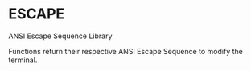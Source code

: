 # ESCAPE

ANSI Escape Sequence Library

Functions return their respective ANSI Escape Sequence to modify the terminal.
